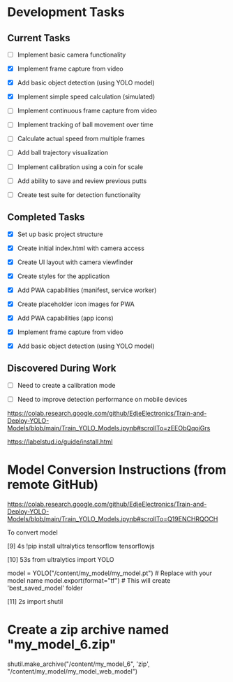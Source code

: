 # Development Tasks

## Current Tasks
- [ ] Implement basic camera functionality
- [x] Implement frame capture from video
- [x] Add basic object detection (using YOLO model)
- [x] Implement simple speed calculation (simulated)
- [ ] Implement continuous frame capture from video
- [ ] Implement tracking of ball movement over time
- [ ] Calculate actual speed from multiple frames
- [ ] Add ball trajectory visualization
- [ ] Implement calibration using a coin for scale
- [ ] Add ability to save and review previous putts
- [ ] Create test suite for detection functionality


## Completed Tasks
- [x] Set up basic project structure
- [x] Create initial index.html with camera access
- [x] Create UI layout with camera viewfinder
- [x] Create styles for the application
- [x] Add PWA capabilities (manifest, service worker)
- [x] Create placeholder icon images for PWA
- [x] Add PWA capabilities (app icons)
- [x] Implement frame capture from video
- [x] Add basic object detection (using YOLO model)


## Discovered During Work
- [ ] Need to create a calibration mode
- [ ] Need to improve detection performance on mobile devices


https://colab.research.google.com/github/EdjeElectronics/Train-and-Deploy-YOLO-Models/blob/main/Train_YOLO_Models.ipynb#scrollTo=zEEObQqoiGrs

https://labelstud.io/guide/install.html

# Model Conversion Instructions (from remote GitHub)

https://colab.research.google.com/github/EdjeElectronics/Train-and-Deploy-YOLO-Models/blob/main/Train_YOLO_Models.ipynb#scrollTo=Q19ENCHRQOCH

To convert model

[9]
4s
!pip install ultralytics tensorflow tensorflowjs

[10]
53s
from ultralytics import YOLO

model = YOLO("/content/my_model/my_model.pt")  # Replace with your model name
model.export(format="tf")  # This will create 'best_saved_model' folder

[11]
2s
import shutil

# Create a zip archive named "my_model_6.zip"
shutil.make_archive("/content/my_model_6", 'zip', "/content/my_model/my_model_web_model")

